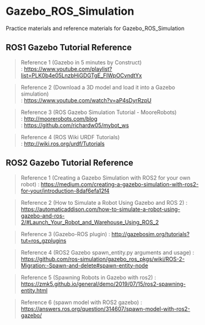 # Gazebo_ROS_Simulation
Practice materials and reference materials for Gazebo_ROS_Simulation

## ROS1 Gazebo Tutorial Reference 
> Reference 1 (Gazebo in 5 minutes by Construct)   
> : https://www.youtube.com/playlist?list=PLK0b4e05LnzbHiGDGTgE_FIWpOCvndtYx   
   
> Reference 2 (Download a 3D model and load it into a Gazebo simulation)    
> : https://www.youtube.com/watch?v=aP4sDyrRzpU

> Reference 3 (ROS Gazebo Simulation Tutorial - MooreRobots)    
> : http://moorerobots.com/blog    
> : https://github.com/richardw05/mybot_ws

> Reference 4 (ROS Wiki URDF Tutorials)    
> : http://wiki.ros.org/urdf/Tutorials

## ROS2 Gazebo Tutorial Reference
> Reference 1 (Creating a Gazebo Simulation with ROS2 for your own robot)
> : https://medium.com/creating-a-gazebo-simulation-with-ros2-for-your/introduction-8daf6efa12f4

> Reference 2 (How to Simulate a Robot Using Gazebo and ROS 2)
> : https://automaticaddison.com/how-to-simulate-a-robot-using-gazebo-and-ros-2/#Launch_Your_Robot_and_Warehouse_Using_ROS_2

> Reference 3 (Gazebo-ROS plugin)
> : http://gazebosim.org/tutorials?tut=ros_gzplugins

> Reference 4 (ROS2 Gazebo spawn_entity.py arguments and usage)
> : https://github.com/ros-simulation/gazebo_ros_pkgs/wiki/ROS-2-Migration:-Spawn-and-delete#spawn-entity-node
 
> Reference 5 (Spawning Robots in Gazebo with ros2)
> : https://zmk5.github.io/general/demo/2019/07/15/ros2-spawning-entity.html

> Reference 6 (spawn model with ROS2 gazebo)
> : https://answers.ros.org/question/314607/spawn-model-with-ros2-gazebo/

